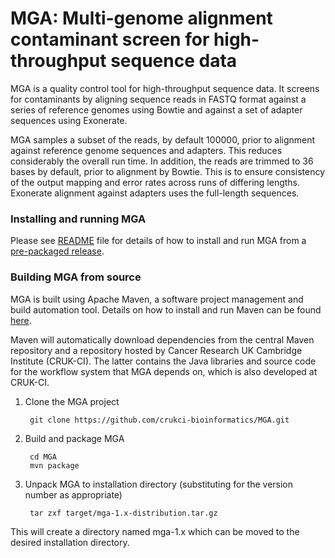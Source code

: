 MGA: Multi-genome alignment contaminant screen for high-throughput sequence data
================================================================================

MGA is a quality control tool for high-throughput sequence data. It screens for
contaminants by aligning sequence reads in FASTQ format against a series of
reference genomes using Bowtie and against a set of adapter sequences using
Exonerate.

MGA samples a subset of the reads, by default 100000, prior to alignment against
reference genome sequences and adapters. This reduces considerably the overall run
time. In addition, the reads are trimmed to 36 bases by default, prior to alignment
by Bowtie. This is to ensure consistency of the output mapping and error rates across
runs of differing lengths. Exonerate alignment against adapters uses the full-length
sequences.

### Installing and running MGA

Please see [README](README) file for details of how to install and run MGA from
a [pre-packaged release](https://github.com/crukci-bioinformatics/MGA/releases).

### Building MGA from source

MGA is built using Apache Maven, a software project management and build
automation tool. Details on how to install and run Maven can be found
[here](http://maven.apache.org).

Maven will automatically download dependencies from the central Maven repository
and a repository hosted by Cancer Research UK Cambridge Institute (CRUK-CI). The
latter contains the Java libraries and source code for the workflow system that
MGA depends on, which is also developed at CRUK-CI.

1. Clone the MGA project

        git clone https://github.com/crukci-bioinformatics/MGA.git

2. Build and package MGA

        cd MGA
        mvn package

3. Unpack MGA to installation directory (substituting for the version number as appropriate)

        tar zxf target/mga-1.x-distribution.tar.gz

This will create a directory named mga-1.x which can be moved to the desired
installation directory.

